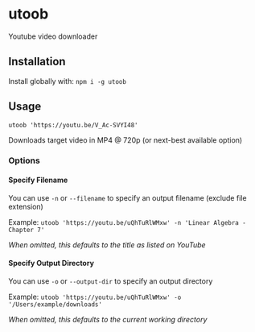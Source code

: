 # utoob

Youtube video downloader

## Installation
Install globally with:
`npm i -g utoob`

## Usage
`utoob 'https://youtu.be/V_Ac-SVYI48'`

Downloads target video in MP4 @ 720p (or next-best available option)

### Options

#### Specify Filename

You can use `-n` or `--filename` to specify an output filename (exclude file extension)

Example: `utoob 'https://youtu.be/uQhTuRlWMxw' -n 'Linear Algebra - Chapter 7'`

_When omitted, this defaults to the title as listed on YouTube_

#### Specify Output Directory

You can use `-o` or `--output-dir` to specify an output directory

Example: `utoob 'https://youtu.be/uQhTuRlWMxw' -o '/Users/example/downloads'`

_When omitted, this defaults to the current working directory_
